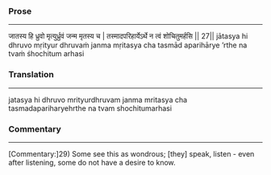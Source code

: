 ### Prose 
 --- 
जातस्य हि ध्रुवो मृत्युर्ध्रुवं जन्म मृतस्य च |
तस्मादपरिहार्येऽर्थे न त्वं शोचितुमर्हसि || 27||
jātasya hi dhruvo mṛityur dhruvaṁ janma mṛitasya cha
tasmād aparihārye ’rthe na tvaṁ śhochitum arhasi

### Translation 
 --- 
jatasya hi dhruvo mrityurdhruvam janma mritasya cha tasmadapariharyehrthe na tvam shochitumarhasi

### Commentary 
 --- 
[Commentary:]29) Some see this as wondrous; [they] speak, listen - even after listening, some do not have a desire to know.